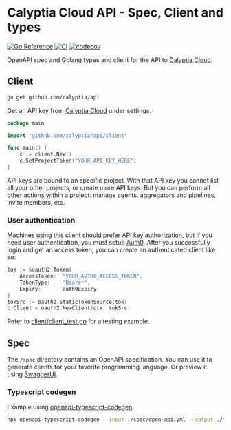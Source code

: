 # Calyptia Cloud API - Spec, Client and types

[![Go Reference](https://pkg.go.dev/badge/github.com/calyptia/api.svg)](https://pkg.go.dev/github.com/calyptia/api)
[![CI](https://github.com/calyptia/go-repo-template/actions/workflows/ci.yml/badge.svg?branch=main)](https://github.com/calyptia/go-repo-template/actions/workflows/ci.yml)
[![codecov](https://codecov.io/gh/calyptia/api/branch/main/graph/badge.svg?token=FUCFZ7JRAS)](https://codecov.io/gh/calyptia/api)

OpenAPI spec and Golang types and client for the API to [Calyptia Cloud](https://cloud.calyptia.com).

## Client

```bash
go get github.com/calyptia/api
```

Get an API key from [Calyptia Cloud](https://cloud.calyptia.com) under settings.

```go
package main

import "github.com/calyptia/api/client"

func main() {
    c := client.New()
    c.SetProjectToken("YOUR_API_KEY_HERE")
}
```

API keys are bound to an specific project.
With that API key you cannot list all your other projects,
or create more API keys.
But you can perform all other actions within a project:
manage agents, aggregators and pipelines, invite members, etc.

### User authentication

Machines using this client should prefer API key authorization,
but if you need user authentication, you must setup [Auth0](https://auth0.com).
After you successfully login and get an access token,
you can create an authenticated client like so:

```go
tok := &oauth2.Token{
    AccessToken:  "YOUR_AUTH0_ACCESS_TOKEN",
    TokenType:    "Bearer",
    Expiry:       auth0Expiry,
}
tokSrc := oauth2.StaticTokenSource(tok)
c.Client = oauth2.NewClient(ctx, tokSrc)
```

Refer to [client/client_test.go](https://github.com/calyptia/api/blob/eec74522b60638539bdb7f2334548d3c4cda813d/client/client_test.go#L528-L531) for a testing example.

## Spec

The `/spec` directory contains an OpenAPI specification.
You can use it to generate clients for your favorite programming language.
Or preview it using [SwaggerUI](https://editor.swagger.io/?url=https://raw.githubusercontent.com/calyptia/api/main/spec/open-api.yml).

### Typescript codegen

Example using [openapi-typescript-codegen](https://www.npmjs.com/package/openapi-typescript-codegen).

```bash
npx openapi-typescript-codegen --input ./spec/open-api.yml --output ./ts-client
```
